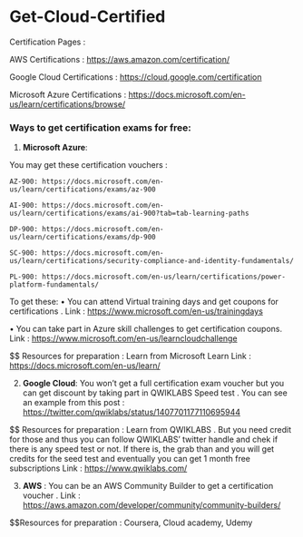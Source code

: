 # Get-Cloud-Certified
Certification Pages :

AWS Certifications  :  https://aws.amazon.com/certification/

Google Cloud Certifications  : https://cloud.google.com/certification

Microsoft Azure Certifications : https://docs.microsoft.com/en-us/learn/certifications/browse/


### Ways to get certification exams for free:

1) **Microsoft Azure**:

You may get these certification vouchers :

    AZ-900: https://docs.microsoft.com/en-us/learn/certifications/exams/az-900

    AI-900: https://docs.microsoft.com/en-us/learn/certifications/exams/ai-900?tab=tab-learning-paths

    DP-900: https://docs.microsoft.com/en-us/learn/certifications/exams/dp-900
    
    SC-900: https://docs.microsoft.com/en-us/learn/certifications/security-compliance-and-identity-fundamentals/
    
    PL-900: https://docs.microsoft.com/en-us/learn/certifications/power-platform-fundamentals/

To get these:
•    You can attend Virtual training days and get coupons for certifications . Link :      https://www.microsoft.com/en-us/trainingdays

•    You can take part in Azure skill challenges to get certification coupons. Link : https://www.microsoft.com/en-us/learncloudchallenge

 $$ Resources for preparation :
  Learn from Microsoft Learn 
  Link : https://docs.microsoft.com/en-us/learn/


2) **Google Cloud**:
     You won’t get a full certification exam voucher but you can get discount by taking part in     QWIKLABS Speed test . You can see an example from this post :
https://twitter.com/qwiklabs/status/1407701177110695944

$$ Resources for preparation :
 Learn from QWIKLABS . But you need credit for those and thus you can follow QWIKLABS’  twitter handle and chek if there is any speed test or not. If there is, the grab than and you will get credits for the seed test and eventually you can get 1 month free subscriptions
Link : https://www.qwiklabs.com/

3) **AWS** : You can be an AWS Community Builder to get a certification voucher . Link :   https://aws.amazon.com/developer/community/community-builders/

$$Resources for preparation :
Coursera, Cloud academy, Udemy
